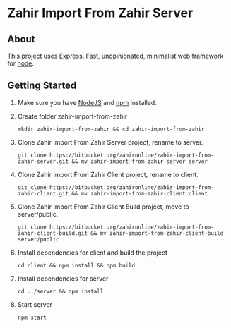 # Zahir Import From Zahir Server
> 

## About
This project uses [Express](https://expressjs.com). Fast, unopinionated, minimalist web framework for [node](https://nodejs.org).

## Getting Started

1. Make sure you have [NodeJS](https://nodejs.org/) and [npm](https://www.npmjs.com/) installed.
2. Create folder zahir-import-from-zahir

	```
	mkdir zahir-import-from-zahir && cd zahir-import-from-zahir
	```

3. Clone Zahir Import From Zahir Server project, rename to server.

	```
	git clone https://bitbucket.org/zahironline/zahir-import-from-zahir-server.git && mv zahir-import-from-zahir-server server
	```

4. Clone Zahir Import From Zahir Client project, rename to client.

	```
	git clone https://bitbucket.org/zahironline/zahir-import-from-zahir-client.git && mv zahir-import-from-zahir-client client
	```

5. Clone Zahir Import From Zahir Client Build project, move to server/public.

	```
	git clone https://bitbucket.org/zahironline/zahir-import-from-zahir-client-build.git && mv zahir-import-from-zahir-client-build server/public
	```

6. Install dependencies for client and build the project

	```
	cd client && npm install && npm build
	```

7. Install dependencies for server

	```
	cd ../server && npm install
	```

8. Start server

	```
	npm start
	```
